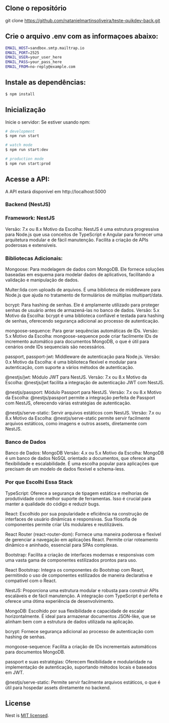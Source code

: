 
## Clone o repositório

git clone https://github.com/natanielmartinsoliveira/teste-quikdev-back.git

## Crie o arquivo .env com as informaçoes abaixo:

```bash
EMAIL_HOST=sandbox.smtp.mailtrap.io
EMAIL_PORT=2525
EMAIL_USER=your_user_here
EMAIL_PASS=your_pass_here
EMAIL_FROM=no-reply@example.com

```
## Instale as dependências:

```bash
$ npm install
```

## Inicialização

Inicie o servidor:
Se estiver usando npm:

```bash
# development
$ npm run start

# watch mode
$ npm run start:dev

# production mode
$ npm run start:prod
```
## Acesse a API:

A API estará disponível em http://localhost:5000


### Backend (NestJS)

### Framework: NestJS

Versão: 7.x ou 8.x
Motivo da Escolha: NestJS é uma estrutura progressiva para Node.js que usa conceitos de TypeScript e Angular para fornecer uma arquitetura modular e de fácil manutenção. Facilita a criação de APIs poderosas e extensíveis.

### Bibliotecas Adicionais:

Mongoose: Para modelagem de dados com MongoDB. Ele fornece soluções baseadas em esquema para modelar dados de aplicativos, facilitando a validação e manipulação de dados.

Multer:lida com uploads de arquivos. É uma biblioteca de middleware para Node.js que ajuda no tratamento de formulários de múltiplas multipart/data.

bcrypt: Para hashing de senhas. Ele é amplamente utilizado para proteger senhas de usuário antes de armazená-las no banco de dados.
Versão: 5.x
Motivo da Escolha: bcrypt é uma biblioteca confiável e testada para hashing de senhas, oferecendo segurança adicional ao processo de autenticação.

mongoose-sequence: Para gerar sequências automáticas de IDs.
Versão: 5.x
Motivo da Escolha: mongoose-sequence pode criar facilmente IDs de incremento automático para documentos MongoDB, o que é útil para cenários onde IDs sequenciais são necessários.

passport, passport-jwt: Middleware de autenticação para Node.js.
Versão: 0.x
Motivo da Escolha: é uma biblioteca flexível e modular para autenticação, com suporte a vários métodos de autenticação.

@nestjs/jwt: Módulo JWT para NestJS.
Versão: 7.x ou 8.x
Motivo da Escolha: @nestjs/jwt facilita a integração de autenticação JWT com NestJS.

@nestjs/passport: Módulo Passport para NestJS.
Versão: 7.x ou 8.x
Motivo da Escolha: @nestjs/passport permite a integração perfeita de Passport com NestJS, oferecendo várias estratégias de autenticação.

@nestjs/serve-static: Servir arquivos estáticos com NestJS.
Versão: 7.x ou 8.x
Motivo da Escolha: @nestjs/serve-static permite servir facilmente arquivos estáticos, como imagens e outros assets, diretamente com NestJS.

### Banco de Dados
Banco de Dados: MongoDB
Versão: 4.x ou 5.x
Motivo da Escolha: MongoDB é um banco de dados NoSQL orientado a documentos, que oferece alta flexibilidade e escalabilidade. É uma escolha popular para aplicações que precisam de um modelo de dados flexível e schema-less.


### Por que Escolhi Essa Stack

TypeScript: Oferece a segurança de tipagem estática e melhorias de produtividade com melhor suporte de ferramentas. Isso é crucial para manter a qualidade do código e reduzir bugs.

React: Escolhido por sua popularidade e eficiência na construção de interfaces de usuário dinâmicas e responsivas. Sua filosofia de componentes permite criar UIs modulares e reutilizáveis.

React Router (react-router-dom): Fornece uma maneira poderosa e flexível de gerenciar a navegação em aplicações React. Permite criar roteamento dinâmico e aninhado, essencial para SPAs complexas.

Bootstrap: Facilita a criação de interfaces modernas e responsivas com uma vasta gama de componentes estilizados prontos para uso.

React Bootstrap: Integra os componentes do Bootstrap com React, permitindo o uso de componentes estilizados de maneira declarativa e compatível com o React.

NestJS: Proporciona uma estrutura modular e robusta para construir APIs escaláveis e de fácil manutenção. A integração com TypeScript é perfeita e oferece uma ótima experiência de desenvolvimento.

MongoDB: Escolhido por sua flexibilidade e capacidade de escalar horizontalmente. É ideal para armazenar documentos JSON-like, que se alinham bem com a estrutura de dados utilizada na aplicação.

bcrypt: Fornece segurança adicional ao processo de autenticação com hashing de senhas.

mongoose-sequence: Facilita a criação de IDs incrementais automáticos para documentos MongoDB.

passport e suas estratégias: Oferecem flexibilidade e modularidade na implementação de autenticação, suportando métodos locais e baseados em JWT.

@nestjs/serve-static: Permite servir facilmente arquivos estáticos, o que é útil para hospedar assets diretamente no backend.




## License

Nest is [MIT licensed](LICENSE).
